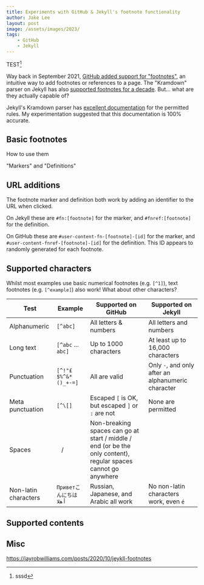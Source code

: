 ```yaml
---
title: Experiments with GitHub & Jekyll's footnote functionality
author: Jake Lee
layout: post
image: /assets/images/2023/
tags:
    - GitHub
    - Jekyll
---
```


TEST[^ ]

Way back in September 2021, [GitHub added support for "footnotes"](https://github.blog/changelog/2021-09-30-footnotes-now-supported-in-markdown-fields/), an intuitive way to add footnotes or references to a page. The "Kramdown" parser on Jekyll has also [supported footnotes for a decade](https://github.com/muan/scribble/issues/14#issuecomment-20422760). But... what are they actually capable of?

Jekyll's Kramdown parser has [excellent documentation](https://kramdown.gettalong.org/syntax.html#footnotes) for the permitted rules. My experimentation suggested that this documentation is 100% accurate.

## Basic footnotes

How to use them

"Markers" and "Definitions"

## URL additions

The footnote marker and definition both work by adding an identifier to the URL when clicked. 

On Jekyll these are `#fn:[footnote]` for the marker, and `#fnref:[footnote]` for the definition. 

On GitHub these are `#user-content-fn-[footnote]-[id]` for the marker, and `#user-content-fnref-[footnote]-[id]` for the definition. This ID appears to randomly generated for each footnote.

## Supported characters

Whilst most examples use basic numerical footnotes (e.g. `[^1]`), text footnotes (e.g. `[^example]`) also work! What about other characters?

| Test | Example | Supported on GitHub | Supported on Jekyll |
| --- | --- | --- | --- |
| Alphanumeric | `[^abc]` | All letters & numbers | All letters and numbers|
| Long text | `[^abc` ... `abc]` | Up to 1000 characters | At least up to 16,000 characters |
| Punctuation | `[^!"£$%^&*()_+-=]` | All are valid | Only `-`, and only after an alphanumeric character |
| Meta punctuation | `[^\[]` | Escaped `[` is OK, but escaped `]` or `:` are not | None are permitted |
| Spaces | ` ` / ` ` | Non-breaking spaces can go at start / middle / end (or be the only content), regular spaces cannot go anywhere | |
| Non-latin characters | `Приветこんにちはأهلا` | Russian, Japanese, and Arabic all work | No non-latin characters work, even `é` |

## Supported contents

## Misc


[^ ]: sssd


https://jayrobwilliams.com/posts/2020/10/jeykll-footnotes